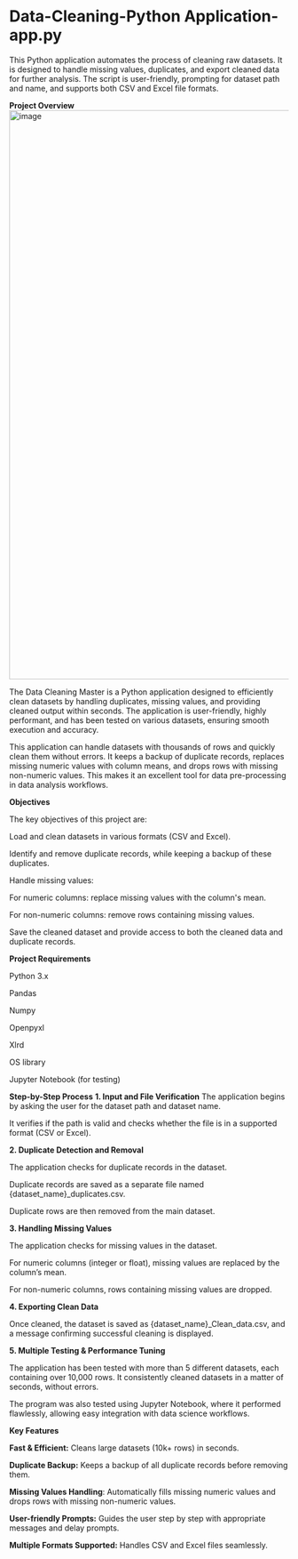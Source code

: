 # Data-Cleaning-Python Application-app.py
This Python application automates the process of cleaning raw datasets. It is designed to handle missing values, duplicates, and export cleaned data for further analysis. The script is user-friendly, prompting for dataset path and name, and supports both CSV and Excel file formats.

**Project Overview**
<img width="1792" height="1024" alt="image" src="https://github.com/user-attachments/assets/8a992c36-fe9b-4605-bb7a-a12baaf8ef0c" />

The Data Cleaning Master is a Python application designed to efficiently clean datasets by handling duplicates, missing values, and providing cleaned output within seconds. The application is user-friendly, highly performant, and has been tested on various datasets, ensuring smooth execution and accuracy.

This application can handle datasets with thousands of rows and quickly clean them without errors. It keeps a backup of duplicate records, replaces missing numeric values with column means, and drops rows with missing non-numeric values. This makes it an excellent tool for data pre-processing in data analysis workflows.

**Objectives**


The key objectives of this project are:


Load and clean datasets in various formats (CSV and Excel).


Identify and remove duplicate records, while keeping a backup of these duplicates.


Handle missing values:


For numeric columns: replace missing values with the column's mean.


For non-numeric columns: remove rows containing missing values.


Save the cleaned dataset and provide access to both the cleaned data and duplicate records.


**Project Requirements**


Python 3.x


Pandas

Numpy

Openpyxl

Xlrd

OS library

Jupyter Notebook (for testing)


**Step-by-Step Process**
**1. Input and File Verification**
The application begins by asking the user for the dataset path and dataset name.


It verifies if the path is valid and checks whether the file is in a supported format (CSV or Excel).


**2. Duplicate Detection and Removal**


The application checks for duplicate records in the dataset.


Duplicate records are saved as a separate file named {dataset_name}_duplicates.csv.


Duplicate rows are then removed from the main dataset.


**3. Handling Missing Values**


The application checks for missing values in the dataset.


For numeric columns (integer or float), missing values are replaced by the column’s mean.


For non-numeric columns, rows containing missing values are dropped.


**4. Exporting Clean Data**


Once cleaned, the dataset is saved as {dataset_name}_Clean_data.csv, and a message confirming successful cleaning is displayed.


**5. Multiple Testing & Performance Tuning**


The application has been tested with more than 5 different datasets, each containing over 10,000 rows. It consistently cleaned datasets in a matter of seconds, without errors.


The program was also tested using Jupyter Notebook, where it performed flawlessly, allowing easy integration with data science workflows.

**Key Features**


**Fast & Efficient:** Cleans large datasets (10k+ rows) in seconds.


**Duplicate Backup:** Keeps a backup of all duplicate records before removing them.


**Missing Values Handling**: Automatically fills missing numeric values and drops rows with missing non-numeric values.


**User-friendly Prompts:** Guides the user step by step with appropriate messages and delay prompts.


**Multiple Formats Supported:** Handles CSV and Excel files seamlessly.
